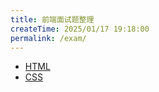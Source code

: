 ```yaml
---
title: 前端面试题整理
createTime: 2025/01/17 19:18:00
permalink: /exam/
---
```


- [HTML](./html.md)
- [CSS](./css.md)